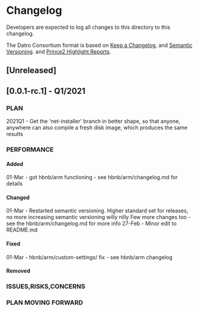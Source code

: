 # Changelog
Developers are expected to log all changes to this directory to this changelog.

The Datro Consortium format is based on [Keep a Changelog](https://keepachangelog.com/en/1.0.0/),
and [Semantic Versioning](https://semver.org/spec/v2.0.0.html).
and [Prince2 Highlight Reports](https://prince2.wiki/management-products/highlight-report/).

## [Unreleased]

## [0.0.1-rc.1] - Q1/2021

### PLAN

2021Q1 - Get the 'net-installer' branch in better shape,
         so that anyone, anywhere can also compile a fresh disk image, which produces the same results

### PERFORMANCE

#### Added
01-Mar - got hbnb/arm functioning - see hbnb/arm/changelog.md for details

#### Changed
01-Mar - Restarted semantic versioning. Higher standard set for releases, no more increasing semantic versioning willy nilly
         Few more changes too - see the hbnb/arm/changelog.md for more info
27-Feb - Minor edit to README.md

#### Fixed
01-Mar - hbnb/arm/custom-settings/ fix - see hbnb/arm changelog 

#### Removed

### ISSUES,RISKS,CONCERNS


### PLAN MOVING FORWARD

